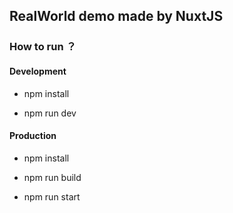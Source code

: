 ## RealWorld demo made by NuxtJS

### How to run ？

#### Development

- npm install

- npm run dev

#### Production

- npm install

- npm run build

- npm run start

